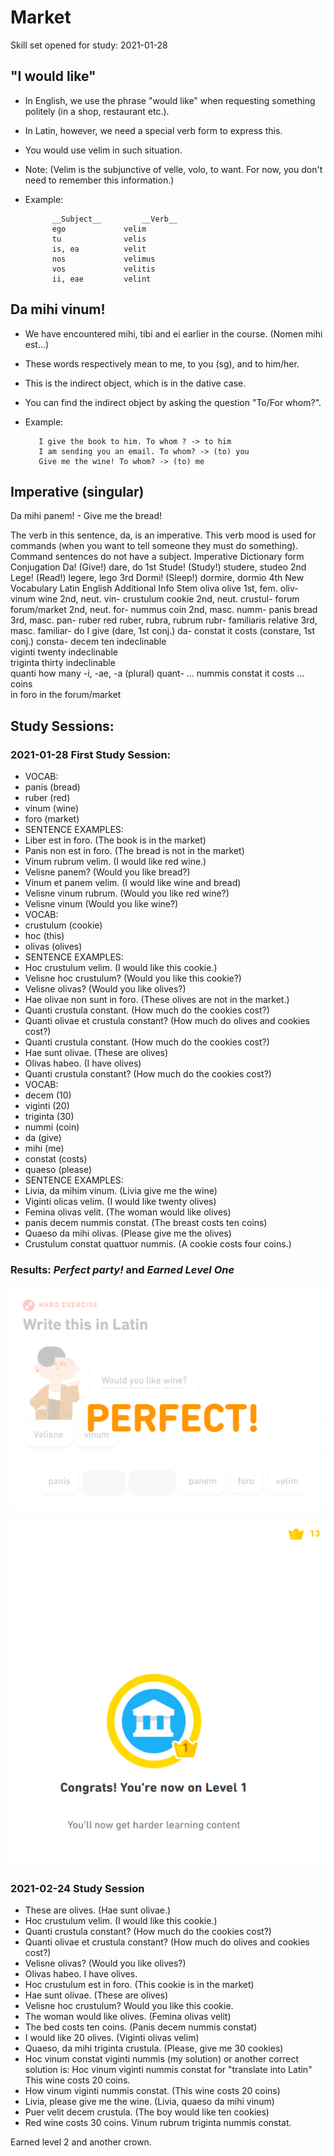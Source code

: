# Market 
Skill set opened for study: 2021-01-28


## "I would like"
* In English, we use the phrase "would like" when requesting something politely (in a shop, restaurant etc.). 
* In Latin, however, we need a special verb form to express this. 
* You would use velim in such situation.
* Note: (Velim is the subjunctive of velle, volo, to want. For now, you don't need to remember this information.)
* Example: 

            __Subject__ 	    __Verb__
            ego 	        velim
            tu 	            velis
            is, ea 	        velit
            nos 	        velimus
            vos 	        velitis
            ii, eae 	    velint
            


## Da mihi vinum!
* We have encountered mihi, tibi and ei earlier in the course. (Nomen mihi est...) 
* These words respectively mean to me, to you (sg), and to him/her.
* This is the indirect object, which is in the dative case. 
* You can find the indirect object by asking the question "To/For whom?".
*  Example:

          I give the book to him. To whom ? -> to him
          I am sending you an email. To whom? -> (to) you
          Give me the wine! To whom? -> (to) me


## Imperative (singular)
Da mihi panem! - Give me the bread!

The verb in this sentence, da, is an imperative. This verb mood is used for commands (when you want to tell someone they must do something). Command sentences do not have a subject.
Imperative 	Dictionary form 	Conjugation
Da! (Give!) 	dare, do 	1st
Stude! (Study!) 	studere, studeo 	2nd
Lege! (Read!) 	legere, lego 	3rd
Dormi! (Sleep!) 	dormire, dormio 	4th
New Vocabulary
Latin 	English 	Additional Info 	Stem
oliva 	olive 	1st, fem. 	oliv-
vinum 	wine 	2nd, neut. 	vin-
crustulum 	cookie 	2nd, neut. 	crustul-
forum 	forum/market 	2nd, neut. 	for-
nummus 	coin 	2nd, masc. 	numm-
panis 	bread 	3rd, masc. 	pan-
ruber 	red 	ruber, rubra, rubrum 	rubr-
familiaris 	relative 	3rd, masc. 	familiar-
do 	I give 	(dare, 1st conj.) 	da-
constat 	it costs 	(constare, 1st conj.) 	consta-
decem 	ten 	indeclinable 	
viginti 	twenty 	indeclinable 	
triginta 	thirty 	indeclinable 	
quanti 	how many 	-i, -ae, -a (plural) 	quant-
... nummis constat 	it costs ... coins 		
in foro 	in the forum/market 		



## Study Sessions:

### 2021-01-28 First Study Session:
* VOCAB:
* panis (bread)
* ruber (red)
* vinum (wine) 
* foro (market)
* SENTENCE EXAMPLES: 
* Liber est in foro. (The book is in the market)
* Panis non est in foro. (The bread is not in the market) 
* Vinum rubrum velim. (I would like red wine.) 
* Velisne panem? (Would you like bread?)
* Vinum et panem velim. (I would like wine and bread)
* Velisne vinum rubrum. (Would you like red wine?)
* Velisne vinum (Would you like wine?) 
* VOCAB:
* crustulum (cookie)
* hoc (this)
* olivas (olives)
* SENTENCE EXAMPLES: 
* Hoc crustulum velim. (I would like this cookie.)
* Velisne hoc crustulum? (Would you like this cookie?) 
* Velisne olivas? (Would you like olives?) 
* Hae olivae non sunt in foro. (These olives are not in the market.) 
* Quanti crustula constant. (How much do the cookies cost?) 
* Quanti olivae et crustula constant? (How much do olives and cookies cost?)
* Quanti crustula constant. (How much do the cookies cost?) 
* Hae sunt olivae. (These are olives)
* Olivas habeo. (I have olives)
* Quanti crustula constant? (How much do the cookies cost?) 
* VOCAB:
* decem (10)
* viginti (20)
* triginta (30)
* nummi (coin)
* da (give)
* mihi (me)
* constat (costs)
* quaeso (please)
* SENTENCE EXAMPLES: 
* Livia, da mihim vinum. (Livia give me the wine)
* Viginti olicas velim. (I would like twenty olives)
* Femina olivas velit. (The woman would like olives)
* panis decem nummis constat. (The breast costs ten coins)
* Quaeso da mihi olivas. (Please give me the olives)
* Crustulum constat quattuor nummis. (A cookie costs four coins.)
### Results: *Perfect party!* and *Earned Level One*
![results](https://github.com/EO4wellness/T-I-L/blob/main/polyglot/Latin/Castle-2/Images/2021-01-28_Market-first-study-session.png)

![level1](https://github.com/EO4wellness/T-I-L/blob/main/polyglot/Latin/Castle-2/Images/2021-01-28_earned-Level1-Market-Castle2.png)

### 2021-02-24 Study Session 
* These are olives. (Hae sunt olivae.)
* Hoc crustulum velim. (I would like this cookie.)
* Quanti crustula constant? (How much do the cookies cost?) 
* Quanti olivae et crustula constant? (How much do olives and cookies cost?) 
* Velisne olivas? (Would you like olives?) 
* Olivas habeo. I have olives.
* Hoc crustulum est in foro.  (This cookie is in the market)
* Hae sunt olivae. (These are olives)
* Velisne hoc crustulum?  Would you like this cookie. 
* The woman would like olives. (Femina olivas velit)
* The bed costs ten coins. (Panis decem nummis constat)
* I would like 20 olives. (Viginti olivas velim)
* Quaeso, da mihi triginta crustula. (Please, give me 30 cookies)
* Hoc vinum constat viginti nummis (my solution) or another correct solution is: Hoc vinum viginti nummis constat for "translate into Latin" This wine costs 20 coins. 
* How vinum viginti nummis constat. (This wine costs 20 coins)
* Livia, please give me the wine. (Livia, quaeso da mihi vinum)
* Puer velit decem crustula. (The boy would like ten cookies)
* Red wine costs 30 coins. Vinum rubrum triginta nummis constat.

Earned level 2 and another crown. 
